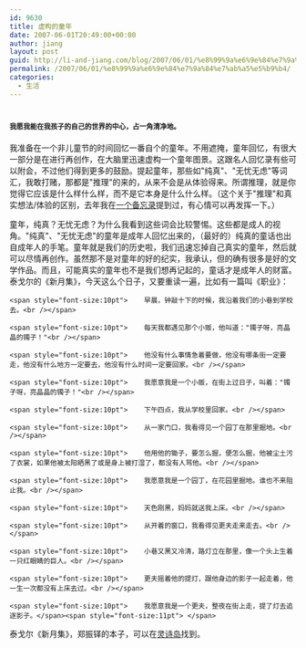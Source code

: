```yaml
---
id: 9630
title: 虚构的童年
date: 2007-06-01T20:49:00+00:00
author: jiang
layout: post
guid: http://li-and-jiang.com/blog/2007/06/01/%e8%99%9a%e6%9e%84%e7%9a%84%e7%ab%a5%e5%b9%b4/
permalink: /2007/06/01/%e8%99%9a%e6%9e%84%e7%9a%84%e7%ab%a5%e5%b9%b4/
categories:
  - 生活
---
```

# <span style="font-size:9pt">我愿我能在我孩子的自己的世界的中心，占一角清净地。</span>
  


我准备在一个非儿童节的时间回忆一番自个的童年。不用遮掩，童年回忆，有很大一部分是在进行再创作，在大脑里迅速虚构一个童年图景。这跟名人回忆录有些可以附会，不过他们得到更多的鼓励。提起童年，那些如"纯真"、"无忧无虑"等词汇，我敢打赌，那都是"推理"的来的，从来不会是从体验得来。所谓推理，就是你觉得它应该是什么样什么样，而不是它本身是什么什么样。（这个关于"推理"和真实想法/体验的区别，去年我在[一个备忘录](http://panshanghu.spaces.live.com/blog/cns!48ff0cb3ca580a89!1000.entry)提到过，有心情可以再发挥一下。） 

童年，纯真？无忧无虑？为什么我看到这些词会比较警惕。这些都是成人的视角。"纯真"、"无忧无虑"的童年是成年人回忆出来的，（最好的）纯真的童话也出自成年人的手笔。童年就是我们的历史啦，我们迅速忘掉自己真实的童年，然后就可以尽情再创作。虽然那不是对童年的好的纪实，我承认，但的确有很多是好的文学作品。而且，可能真实的童年也不是我们想再记起的，童话才是成年人的财富。泰戈尔的《新月集》，今天这么个日子，又要重读一遍，比如有一篇叫《职业》： 

    <span style="font-size:10pt">    早晨，钟敲十下的时候，我沿着我们的小巷到学校去。<br /></span>

    <span style="font-size:10pt">    每天我都遇见那个小贩，他叫道："镯子呀，亮晶晶的镯子！"<br /></span>

    <span style="font-size:10pt">    他没有什么事情急着要做，他没有哪条街一定要走，他没有什么地方一定要去，他没有什么时间一定要回家。<br /></span>

    <span style="font-size:10pt">    我愿意我是一个小贩，在街上过日子，叫着："镯子呀，亮晶晶的镯子！"<br /></span>

    <span style="font-size:10pt">    下午四点，我从学校里回家。<br /></span>

    <span style="font-size:10pt">    从一家门口，我看得见一个园丁在那里掘地。<br /></span>

    <span style="font-size:10pt">    他用他的锄子，要怎么掘，便怎么掘，他被尘土污了衣裳，如果他被太阳晒黑了或是身上被打湿了，都没有人骂他。<br /></span>

    <span style="font-size:10pt">    我愿意我是一个园丁，在花园里掘地。谁也不来阻止我。<br /></span>

    <span style="font-size:10pt">    天色刚黑，妈妈就送我上床。<br /></span>

    <span style="font-size:10pt">    从开着的窗口，我看得见更夫走来走去。<br /></span>

    <span style="font-size:10pt">    小巷又黑又冷清，路灯立在那里，像一个头上生着一只红眼睛的巨人。<br /></span>

    <span style="font-size:10pt">    更夫摇着他的提灯，跟他身边的影子一起走着，他一生一次都没有上床去过。<br /></span>

    <span style="font-size:10pt">    我愿意我是一个更夫，整夜在街上走，提了灯去追逐影子。</span><span style="font-size:11pt"> </span>

泰戈尔《新月集》，郑振铎的本子，可以在[灵诗岛](http://www.lingshidao.com/yishi/tagore.htm)找到。